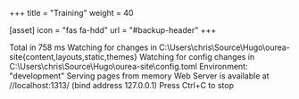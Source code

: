 +++
title = "Training"
weight = 40

[asset]
  icon = "fas fa-hdd"
  url = "#backup-header"
+++

Total in 758 ms
Watching for changes in C:\Users\chris\Source\Hugo\ourea-site\{content,layouts,static,themes}
Watching for config changes in C:\Users\chris\Source\Hugo\ourea-site\config.toml
Environment: "development"
Serving pages from memory
Web Server is available at //localhost:1313/ (bind address 127.0.0.1)
Press Ctrl+C to stop
